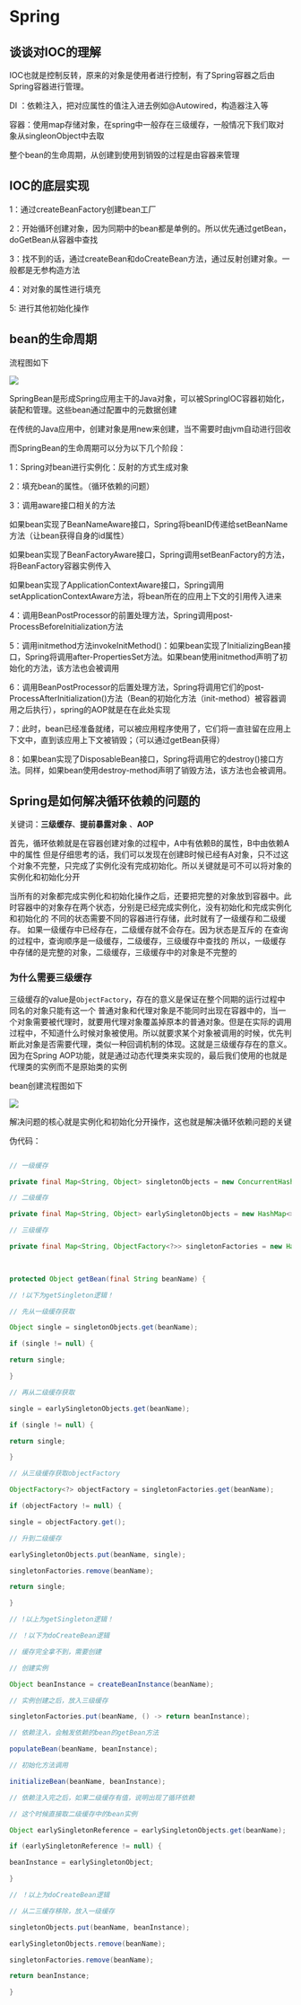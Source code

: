 # Spring

## 谈谈对IOC的理解

IOC也就是控制反转，原来的对象是使用者进行控制，有了Spring容器之后由Spring容器进行管理。

DI ：依赖注入，把对应属性的值注入进去例如@Autowired，构造器注入等

容器：使用map存储对象，在spring中一般存在三级缓存，一般情况下我们取对象从singleonObject中去取

整个bean的生命周期，从创建到使用到销毁的过程是由容器来管理

## IOC的底层实现

1：通过createBeanFactory创建bean工厂

2：开始循环创建对象，因为同期中的bean都是单例的。所以优先通过getBean，doGetBean从容器中查找

3：找不到的话，通过createBean和doCreateBean方法，通过反射创建对象。一般都是无参构造方法

4：对对象的属性进行填充

5:  进行其他初始化操作

## bean的生命周期

流程图如下

![](https://raw.githubusercontent.com/409582940/notes/main/images/20220307172941.png)

SpringBean是形成Spring应用主干的Java对象，可以被SpringIOC容器初始化，装配和管理。这些bean通过配置中的元数据创建

在传统的Java应用中，创建对象是用new来创建，当不需要时由jvm自动进行回收

而SpringBean的生命周期可以分为以下几个阶段：

1：Spring对bean进行实例化：反射的方式生成对象

2：填充bean的属性。（循环依赖的问题）

3：调用aware接口相关的方法

如果bean实现了BeanNameAware接口，Spring将beanID传递给setBeanName方法（让bean获得自身的id属性）

如果bean实现了BeanFactoryAware接口，Spring调用setBeanFactory的方法，将BeanFactory容器实例传入

如果bean实现了ApplicationContextAware接口，Spring调用setApplicationContextAware方法，将bean所在的应用上下文的引用传入进来

4：调用BeanPostProcessor的前置处理方法，Spring调用post-ProcessBeforeInitialization方法

5：调用initmethod方法invokeInitMethod()：如果bean实现了InitializingBean接口，Spring将调用after-PropertiesSet方法。如果bean使用initmethod声明了初始化的方法，该方法也会被调用

6：调用BeanPostProcessor的后置处理方法，Spring将调用它们的post-ProcessAfterInitialization()方法（Bean的初始化方法（init-method）被容器调用之后执行），spring的AOP就是在在此处实现

7：此时，bean已经准备就绪，可以被应用程序使用了，它们将一直驻留在应用上下文中，直到该应用上下文被销毁；（可以通过getBean获得）

8：如果bean实现了DisposableBean接口，Spring将调用它的destroy()接口方法。同样，如果bean使用destroy-method声明了销毁方法，该方法也会被调用。

## Spring是如何解决循环依赖的问题的
关键词：**三级缓存**、**提前暴露对象** 、**AOP**

首先，循环依赖就是在容器创建对象的过程中，A中有依赖B的属性，B中由依赖A中的属性
但是仔细思考的话，我们可以发现在创建B时候已经有A对象，只不过这个对象不完整，只完成了实例化没有完成初始化。所以关键就是可不可以将对象的实例化和初始化分开

当所有的对象都完成实例化和初始化操作之后，还要把完整的对象放到容器中。此时容器中的对象存在两个状态，分别是已经完成实例化，没有初始化和完成实例化和初始化的
不同的状态需要不同的容器进行存储，此时就有了一级缓存和二级缓存。
如果一级缓存中已经存在，二级缓存就不会存在。因为状态是互斥的
在查询的过程中，查询顺序是一级缓存，二级缓存，三级缓存中查找的
所以，一级缓存中存储的是完整的对象，二级缓存，三级缓存中的对象是不完整的
### 为什么需要三级缓存
三级缓存的value是`ObjectFactory`，存在的意义是保证在整个同期的运行过程中同名的对象只能有这一个
普通对象和代理对象是不能同时出现在容器中的，当一个对象需要被代理时，就要用代理对象覆盖掉原本的普通对象。但是在实际的调用过程中，不知道什么时候对象被使用。所以就要求某个对象被调用的时候，优先判断此对象是否需要代理，类似一种回调机制的体现。这就是三级缓存存在的意义。因为在Spring AOP功能，就是通过动态代理类来实现的，最后我们使用的也就是代理类的实例而不是原始类的实例

bean创建流程图如下

![](https://raw.githubusercontent.com/409582940/notes/main/images/20220307170744.png)

解决问题的核心就是实例化和初始化分开操作，这也就是解决循环依赖问题的关键

伪代码：

``` java

// 一级缓存

private final Map<String, Object> singletonObjects = new ConcurrentHashMap<>(256);

// 二级缓存

private final Map<String, Object> earlySingletonObjects = new HashMap<>(16);

// 三级缓存

private final Map<String, ObjectFactory<?>> singletonFactories = new HashMap<>(16);

  

protected Object getBean(final String beanName) {

// !以下为getSingleton逻辑！

// 先从一级缓存获取

Object single = singletonObjects.get(beanName);

if (single != null) {

return single;

}

// 再从二级缓存获取

single = earlySingletonObjects.get(beanName);

if (single != null) {

return single;

}

// 从三级缓存获取objectFactory

ObjectFactory<?> objectFactory = singletonFactories.get(beanName);

if (objectFactory != null) {

single = objectFactory.get();

// 升到二级缓存

earlySingletonObjects.put(beanName, single);

singletonFactories.remove(beanName);

return single;

}

// !以上为getSingleton逻辑！

// ！以下为doCreateBean逻辑

// 缓存完全拿不到，需要创建

// 创建实例

Object beanInstance = createBeanInstance(beanName);

// 实例创建之后，放入三级缓存

singletonFactories.put(beanName, () -> return beanInstance);

// 依赖注入，会触发依赖的bean的getBean方法

populateBean(beanName, beanInstance);

// 初始化方法调用

initializeBean(beanName, beanInstance);

// 依赖注入完之后，如果二级缓存有值，说明出现了循环依赖

// 这个时候直接取二级缓存中的bean实例

Object earlySingletonReference = earlySingletonObjects.get(beanName);

if (earlySingletonReference != null) {

beanInstance = earlySingletonObject;

}

// ！以上为doCreateBean逻辑

// 从二三缓存移除，放入一级缓存

singletonObjects.put(beanName, beanInstance);

earlySingletonObjects.remove(beanName);

singletonFactories.remove(beanName);

return beanInstance;

}

```
